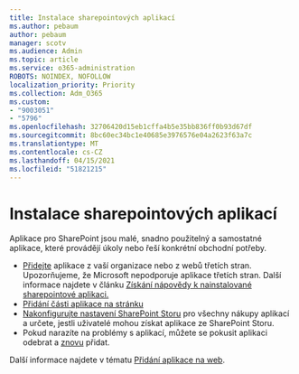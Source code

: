 ```yaml
---
title: Instalace sharepointových aplikací
ms.author: pebaum
author: pebaum
manager: scotv
ms.audience: Admin
ms.topic: article
ms.service: o365-administration
ROBOTS: NOINDEX, NOFOLLOW
localization_priority: Priority
ms.collection: Adm_O365
ms.custom:
- "9003051"
- "5796"
ms.openlocfilehash: 32706420d15eb1cffa4b5e35bb836ff0b93d67df
ms.sourcegitcommit: 8bc60ec34bc1e40685e3976576e04a2623f63a7c
ms.translationtype: MT
ms.contentlocale: cs-CZ
ms.lasthandoff: 04/15/2021
ms.locfileid: "51821215"
---
```

# <a name="install-sharepoint-apps"></a>Instalace sharepointových aplikací

Aplikace pro SharePoint jsou malé, snadno použitelný a samostatné aplikace, které provádějí úkoly nebo řeší konkrétní obchodní potřeby.

- [Přidejte](https://support.microsoft.com/office/ef9c0dbd-7fe1-4715-a1b0-fe3bc81317cb)  aplikace z vaší organizace nebo z webů třetích stran. Upozorňujeme, že Microsoft nepodporuje aplikace třetích stran. Další informace najdete v článku [Získání nápovědy k nainstalované sharepointové aplikaci.](https://support.office.com/article/get-help-for-a-sharepoint-app-you-installed-fd98af7f-6af0-4573-8360-8f5631c6ab21)
-   [Přidání části aplikace na stránku](https://support.microsoft.com/office/6f06c0b7-44b8-4c69-b4ad-85197eee8d78)
-   [Nakonfigurujte nastavení SharePoint Storu](https://docs.microsoft.com/sharepoint/configure-sharepoint-store-settings)  pro všechny nákupy aplikací a určete, jestli uživatelé mohou získat aplikace ze SharePoint Storu.
-   Pokud narazíte na problémy s aplikací, můžete [](https://support.microsoft.com/office/03198d1b-c33b-498d-9469-af641a587d6c) se pokusit aplikaci odebrat a [znovu](https://support.microsoft.com/office/ef9c0dbd-7fe1-4715-a1b0-fe3bc81317cb) přidat.

Další informace najdete v tématu  [Přidání aplikace na web](https://support.microsoft.com/office/add-an-app-to-a-site-ef9c0dbd-7fe1-4715-a1b0-fe3bc81317cb).
